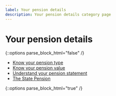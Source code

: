 ```yaml
---
label: Your pension details
description: Your pension details category page
---
```


# Your pension details

{::options parse_block_html="false" /}
<div class="link-promo">
  <ul class="link-promo__list">
    <li class="link-promo__item"><a href="/pension-types">Know your pension type</a></li>
    <li class="link-promo__item"><a href="/pension-pot-value">Know your pension value</a></li>
    <li class="link-promo__item"><a href="/understand-your-statement">Understand your pension statement</a></li>
    <li class="link-promo__item"><a href="/state-pension">The State Pension</a></li>
  </ul>
</div>
{::options parse_block_html="true" /}
